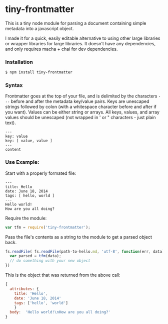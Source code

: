 # tiny-frontmatter

This is a tiny node module for parsing a document containing simple metadata into a javascript object.

I made it for a quick, easily editable alternative to using other large libraries or wrapper libraries for large libraries. It doesn't have any dependencies, and only requires macha + chai for dev dependencies.

### Installation

```sh
$ npm install tiny-frontmatter
````

### Syntax

Frontmatter goes at the top of your file, and is delimited by the characters `---` before and after the metadata key/value pairs. Keys are unescaped strings followed by colon (with a whitespace character before and after if you want). Values can be either string or arrays. All keys, values, and array values should be unescaped (not wrapped in ' or " characters - just plain text).

```
---
key: value
key: [ value, value ]
---
content
```

### Use Example:

Start with a properly formated file:

```
---
title: Hello
date: June 18, 2014
tags: [ hello, world ]
---
Hello world!
How are you all doing?

```

Require the module:

```js
var tfm = require('tiny-frontmatter');
```

Pass the file's contents as a string to the module to get a parsed object back.

```js
fs.readFile( fs.readFile(path-to-hello.md, 'utf-8', function(err, data) {
  var parsed = tfm(data);
  // do something with your new object
})
```

This is the object that was returned from the above call:

```js
{
  attributes: {
    title: 'Hello',
    date: 'June 18, 2014'
    tags: ['hello', 'world']
    }
  body:  'Hello world!\nHow are you all doing?'
}
```
